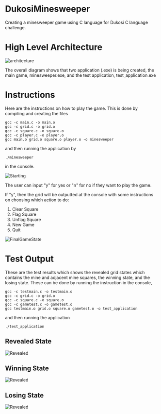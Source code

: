 # DukosiMinesweeper

Creating a minesweeper game using C language for Dukosi C language challenge.
# High Level Architecture

![architecture](DukosiNotes/pic/MineCArch.png)

The overall diagram shows that two application (.exe) is being created, the main game, minesweeper.exe, and the test application, test_application.exe

# Instructions

Here are the instructions on how to play the game. This is done by compiling and creating the files
```
gcc -c main.c -o main.o
gcc -c grid.c -o grid.o
gcc -c square.c -o square.o
gcc -c player.c -o player.o
gcc main.o grid.o square.o player.o -o minesweeper
```

and then running the application by
```
./minesweeper
```
in the console.

![Starting](DukosiNotes/pic/Starting.png)

The user can input "y" for yes or "n" for no if they want to play the game.

If "y", then the grid will be outputted at the console with some instructions on choosing which action to do:

1. Clear Square
2. Flag Square
3. Unflag Square
4. New Game
5. Quit

![FinalGameState](DukosiNotes/pic/FinalGameState)
# Test Output

These are the test results which shows the revealed grid states which contains the mine and adjacent mine squares, the winning state, and the losing state. These can be done by running the instruction in the console,
```
gcc -c testmain.c -o testmain.o
gcc -c grid.c -o grid.o
gcc -c square.c -o square.o
gcc -c gametest.c -o gametest.o
gcc testmain.o grid.o square.o gametest.o -o test_application
```
and then running the application
```
./test_application
```
## Revealed State

![Revealed](DukosiNotes/pic/Reveal.png)
## Winning State

![Revealed](DukosiNotes/pic/Success.png)
## Losing State

![Revealed](DukosiNotes/pic/Lost.png)

